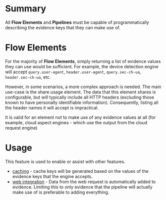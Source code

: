 # Summary

All **Flow Elements** and **Pipelines** must be capable of programmatically 
describing the evidence keys that they can make use of.

# Flow Elements

For the majority of **Flow Elements**, simply returning a list of evidence values
they can use would be sufficient.
For example, the device detection engine will accept `query.user-agent`, 
`header.user-agent`, `query.sec-ch-ua`, `header.sec-ch-ua`, etc.

However, in some scenarios, a more complex approach is needed.
The main use-case is the share usage element. The data that this element
shares is configurable, but will typically include all HTTP headers (excluding 
those known to have personally identifiable information). Consequently, listing
all the header names it will accept is impractical. 

It is valid for an element not to make use of any evidence values at all 
(for example, cloud aspect engines - which use the output from the cloud 
request engine)

# Usage

This feature is used to enable or assist with other features.
- [caching](caching.md) - cache keys will be generated based on the values of the 
  evidence keys that the engine accepts.
- [web integration](web-integration.md) - Data from the web request is automatically added to
  evidence. Limiting this to only evidence that the pipeline will actually 
  make use of is preferable to adding everything.